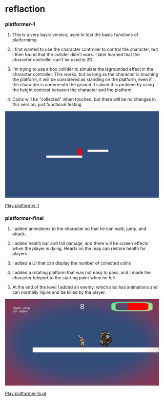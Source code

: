 reflaction
======
### platformer-1

1. This is a very basic version, used to test the basic functions of platformimg 

2. I first wanted to use the character controller to control the character, but I then found that the collider didn't work. I later learned that the character controller can't be used in 2D 

3. I'm trying to use a box collider to simulate the isgrounded effect in the character controller. This works, but as long as the character is touching the platform, it will be considered as standing on the platform, even if the character is underneath the ground. I solved this problem by using the height contrast between the character and the platform.

4. Coins will be "collected" when touched, but there will be no changes in this version, just functional testing

![alt text](https://github.com/hl1752a/game-dev-spring2025/blob/main/img/platformer-1.png)

[Play platformer-1](https://hl1752a.github.io/game-dev-spring2025/builds/platformer-1)




### platformer-final

1. I added animations to the character so that he can walk, jump, and attack.

2. I added health bar and fall damage, and there will be screen effects when the player is dying. Hearts on the map can restore health for players

3. I added a UI that can display the number of collected coins

4. I added a rotating platform that was not easy to pass, and I made the character teleport to the starting point when he fell

5. At the end of the level I added an enemy, which also has animations and can normally injure and be killed by the player.


![alt text](https://github.com/hl1752a/game-dev-spring2025/blob/main/img/platformer-final.png)

[Play platformer-final](https://hl1752a.github.io/game-dev-spring2025/builds/platformer-final)

